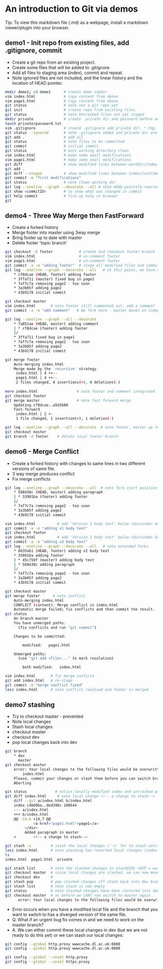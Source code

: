 An introduction to Git via demos 
=================================
Tip: To view this markdown file (.md) as a webpage, install a markdown viewer/plugin into your browser.


demo1 - Init repo from existing files, add .gitignore, commit
-------------------------------------------------------------
* Create a git repo from an existing project. 
* Create some files that will be added to .gitignore. 
* Add all files to staging area (index), commit and repeat. 
* Note ignored files are not included, and the linear history and the location of HEAD pointer.  

```bash
mkdir demo1; cd demo1      # create demo subdir
vim index.html             # copy content from above
vim page1.html             # copy content from above 
git status                 # note not a git repo yet 
git init                   # create repo from existing files 
git status                 # note Untracked files not yet staged
mkdir private              # create  private dir and password before we add to repo
touch private/password.txt
vim .gitignore             # create .gitignore add private dir, *.tmp, *~, *.swp
git status --ignored       # note .gitignore added and private dir are ignored (--ignored to list ignored files too)
git add .                  # add all 
git status                 # note files to be committed
git commit                 # initial commit             
git status                 # note working directory clean
vim index.html             # make some small modifications 
vim page1.html             # make some small modifications 
git diff                   # show modified lines between workDir/Index
git add .
git diff --staged          # show modified lines between index/lastCommit
git commit -m "first modifications" 
git status                 # note clean working dir
git log --oneline --graph --decorate --all # note HEAD-pointsTo->master-pointsTo->hash 
git show <commitID>        # to show what was changed in commit
git help commit            # fire up help in browser
git 
```



demo4 - Three Way Merge then FastForward 
-----------------------------------------
* Create a forked history
* Merge footer into master using 3way merge
* Bring footer up to date with master
* Delete footer 'topic branch' 

```bash
git checkout -b footer            # create and checkout footer branch
vim index.html                    # un-comment footer
vim page1.html                    # un-comment footer 
git commit -a -m "adding footer"  # stage all modified files and commit 
git log --oneline --graph --decorate --all   # at this point, we have not forked, but note master is behind footer 
	* cf8dcae (HEAD, footer) adding footer
	* 3ffa711 (master) fixed bug in page1
	* 7af7c7a removing page2 - too soon
	* 3a3b05f adding page2
	* 43b9178 initial commit

git checkout master
vim index.html       # note footer still commented out, add a comment 
git commit -a -m "add comment"   # We fork here - master moves on independently of footer as below

git log --oneline --graph --all --decorate
	* 7a851ae (HEAD, master) adding comment
	| * cf8dcae (footer) adding footer
	|/
	* 3ffa711 fixed bug in page1
	* 7af7c7a removing page2 - too soon
	* 3a3b05f adding page2
	* 43b9178 initial commit

git merge footer
	Auto-merging index.html
	Merge made by the 'recursive' strategy.
	 index.html | 4 ++--
	 page1.html | 4 ++--
	 2 files changed, 4 insertions(+), 4 deletions(-)
 
more index.html                  # note footer and comment integrated 
git checkout footer
git merge master                 # note fast forward merge 
	Updating cf8dcae..a5d3680
	Fast-forward
	 index.html | 2 +-
	 1 file changed, 1 insertion(+), 1 deletion(-)

git log --oneline --graph --all --decorate  # note footer, master up to date
git checkout master
git branch -d footer    # delete local footer branch 
```

demo6 - Merge Conflict
-----------------------
* Create a forked history with changes to same lines in two different versions of same file. 
* 3 way merge produces conflict
* Fix merge conflicts 

```bash
git log --oneline --graph --decorate --all  # note fork start position (footer in footer and text in master)
	* 568438c (HEAD, master) adding paragraph
	| * 33991ba (footer) adding footer
	|/
	* 7af7c7a removing page2 - too soon
	* 3a3b05f adding page2
	* 43b9178 initial commit

vim index.html          # add 'Version 1 body text' below <div>index body</div>
git commit -a -m "adding v1 body text"
git checkout footer
vim index.html          # add 'Version 2 body text' below <div>index body</div>
git commit -a -m "adding v2 body text"
git log --oneline --graph --decorate --all   # note extended forks 
	* 6635ab1 (HEAD, footer) adding v2 body text
	* 33991ba adding footer
	| * 45c759f (master) adding body text
	| * 568438c adding paragraph
	|/
	* 7af7c7a removing page2 - too soon
	* 3a3b05f adding page2
	* 43b9178 initial commit

git checkout master
git merge footer      # note conflict
	Auto-merging index.html
	CONFLICT (content): Merge conflict in index.html
	Automatic merge failed; fix conflicts and then commit the result.
git status
	On branch master
	You have unmerged paths.
	  (fix conflicts and run "git commit")

	Changes to be committed:

		modified:   page1.html

	Unmerged paths:
	  (use "git add <file>..." to mark resolution)

		both modified:   index.html

vim index.html       # fix merge conficts
git add index.html   # re-stage
git commit -m "merge conflict fixed"  
less index.html      # note conflict resolved and footer is merged 
```

demo7 stashing
--------------
* Try to checkout master - prevented
* Note local changes 
* Stash local changes 
* checkout master
* checkout dev
* pop local changes back into dev

```bash
git branch
	* dev
	  master
git checkout master
	error: Your local changes to the following files would be overwritten by checkout:
		index.html
	Please, commit your changes or stash them before you can switch branches.
	Aborting

git status             # notice locally modified index and untracked page2 file
git diff index.html     # note local change <!-- a change to stash-->
	diff --git a/index.html b/index.html
	index c4b60ba..ded398c 100644
	--- a/index.html
	+++ b/index.html
	@@ -14,6 +14,7 @@
		     <a href="page1.html">page1</a>
		 </div>
		 Added paragraph in master
	+        <!-- a change to stash-->

git stash -u         # stash the local changes ('-u' for to stash untracked file page2)
less index.html      # note stashing has reverted local changes (index file has rolled-back to last commit and page2 is removed) 
ls
index.html  page1.html  private

git stash list       # note the stashed changes in stash@{0} (WIP = work in progress) 
git checkout master  # since local changes are stashed, we can now move between branches once again
git checkout dev     # 
git stash pop        # pop stashed changes off stash back into dev branch  
git stash list       # note stash is now empty 
git status           # note stashed changes have been restored into dev
git checkout master  # as before we CANT now switch to master again  
      error: Your local changes to the following files would be overwritten by chec

```

* Error occurs when you have a modified local file and the branch that you want to switch to has a diverged version of the same file.
* Q. What if an urgent bug fix comes in and we need to work on the master branch?
* A. We can either commit these local changes in dev (but we are not ready to do this yet) or we can stash our local changes:




```bash
git config --global http.proxy wwwcache.dl.ac.uk:8080
git config --global http.proxy wwwcache.dl.ac.uk:8080

git config --global --unset http.proxy
git config --global --unset https.proxy
```

